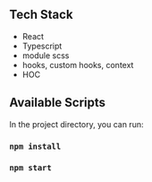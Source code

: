 ## Tech Stack

- React
- Typescript
- module scss
- hooks, custom hooks, context
- HOC




## Available Scripts

In the project directory, you can run:

### `npm install`

### `npm start`



